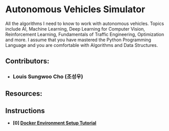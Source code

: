 # Autonomous Vehicles Simulator
All the algorithms I need to know to work with autonomous vehicles. Topics include AI, Machine Learning, Deep Learning for Computer Vision, Reinforcement Learning, Fundamentals of Traffic Engineering, Optimization and more. I assume that you have mastered the Python Programming Language and you are comfortable with Algorithms and Data Structures. 

## Contributors:
- ### Louis Sungwoo Cho (조성우)

## Resources:


## Instructions
- **[0] [Docker Environment Setup Tutorial](https://www.youtube.com/watch?v=SnSH8Ht3MIc)**
